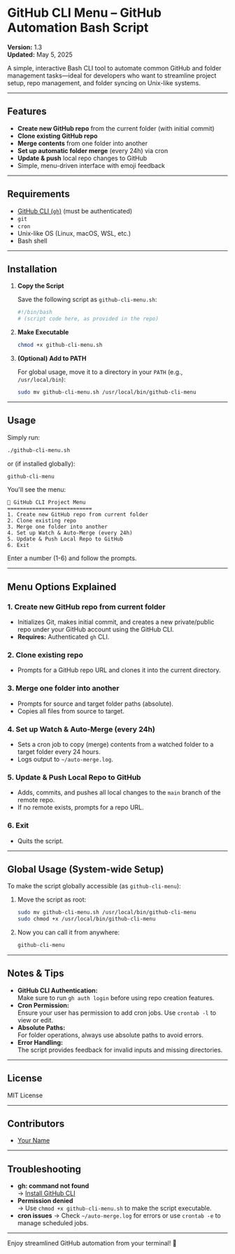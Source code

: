 # GitHub CLI Menu – GitHub Automation Bash Script

**Version:** 1.3  
**Updated:** May 5, 2025

A simple, interactive Bash CLI tool to automate common GitHub and folder management tasks—ideal for developers who want to streamline project setup, repo management, and folder syncing on Unix-like systems.

---

## Features

- **Create new GitHub repo** from the current folder (with initial commit)
- **Clone existing GitHub repo**
- **Merge contents** from one folder into another
- **Set up automatic folder merge** (every 24h) via cron
- **Update & push** local repo changes to GitHub
- Simple, menu-driven interface with emoji feedback

---

## Requirements

- [GitHub CLI (`gh`)](https://cli.github.com/) (must be authenticated)
- `git`
- `cron`
- Unix-like OS (Linux, macOS, WSL, etc.)
- Bash shell

---

## Installation

1. **Copy the Script**

   Save the following script as `github-cli-menu.sh`:

   ```bash
   #!/bin/bash
   # (script code here, as provided in the repo)
   ```

2. **Make Executable**

   ```sh
   chmod +x github-cli-menu.sh
   ```

3. **(Optional) Add to PATH**

   For global usage, move it to a directory in your `PATH` (e.g., `/usr/local/bin`):

   ```sh
   sudo mv github-cli-menu.sh /usr/local/bin/github-cli-menu
   ```

---

## Usage

Simply run:

```sh
./github-cli-menu.sh
```
or (if installed globally):

```sh
github-cli-menu
```

You'll see the menu:

```
🔧 GitHub CLI Project Menu
===========================
1. Create new GitHub repo from current folder
2. Clone existing repo
3. Merge one folder into another
4. Set up Watch & Auto-Merge (every 24h)
5. Update & Push Local Repo to GitHub
6. Exit
```

Enter a number (1-6) and follow the prompts.

---

## Menu Options Explained

### 1. Create new GitHub repo from current folder
- Initializes Git, makes initial commit, and creates a new private/public repo under your GitHub account using the GitHub CLI.
- **Requires:** Authenticated `gh` CLI.

### 2. Clone existing repo
- Prompts for a GitHub repo URL and clones it into the current directory.

### 3. Merge one folder into another
- Prompts for source and target folder paths (absolute).
- Copies all files from source to target.

### 4. Set up Watch & Auto-Merge (every 24h)
- Sets a cron job to copy (merge) contents from a watched folder to a target folder every 24 hours.
- Logs output to `~/auto-merge.log`.

### 5. Update & Push Local Repo to GitHub
- Adds, commits, and pushes all local changes to the `main` branch of the remote repo.
- If no remote exists, prompts for a repo URL.

### 6. Exit
- Quits the script.

---

## Global Usage (System-wide Setup)

To make the script globally accessible (as `github-cli-menu`):

1. Move the script as root:
   ```sh
   sudo mv github-cli-menu.sh /usr/local/bin/github-cli-menu
   sudo chmod +x /usr/local/bin/github-cli-menu
   ```

2. Now you can call it from anywhere:
   ```sh
   github-cli-menu
   ```

---

## Notes & Tips

- **GitHub CLI Authentication:**  
  Make sure to run `gh auth login` before using repo creation features.
- **Cron Permission:**  
  Ensure your user has permission to add cron jobs. Use `crontab -l` to view or edit.
- **Absolute Paths:**  
  For folder operations, always use absolute paths to avoid errors.
- **Error Handling:**  
  The script provides feedback for invalid inputs and missing directories.

---

## License

MIT License

---

## Contributors

- [Your Name](https://github.com/your-github-profile)

---

## Troubleshooting

- **gh: command not found**  
  → [Install GitHub CLI](https://cli.github.com/manual/installation)
- **Permission denied**  
  → Use `chmod +x github-cli-menu.sh` to make the script executable.
- **cron issues**
  → Check `~/auto-merge.log` for errors or use `crontab -e` to manage scheduled jobs.

---

Enjoy streamlined GitHub automation from your terminal! 🚀

